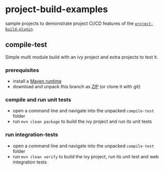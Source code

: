 # project-build-examples
sample projects to demonstrate project CI/CD features of the [`project-build-plugin`](http://axonivy.github.io/project-build-plugin/snapshot).

## compile-test
Simple multi module build with an ivy project and extra projects to test it. 

### prerequisites
- install a [Maven runtime](https://maven.apache.org/install.html)
- download and unpack this branch as [ZIP](https://github.com/axonivy/project-build-examples/archive/master.zip) (or clone it with git) 

### compile and run unit tests
- open a command line and navigate into the unpacked `compile-test` folder
- run `mvn clean package` to build the ivy project and run its unit tests

### run integration-tests
- open a command line and navigate into the unpacked `compile-test` folder
- run `mvn clean verify` to build the ivy project, run its unit test and web integration tests
